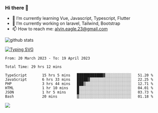 ### Hi there 👋
- 🌱 I’m currently learning Vue, Javascript, Typescript, Flutter
- 🔭 I’m currently working on laravel, Tailwind, Bootstrap
- 📫 How to reach me: alvin.eagle.23@gmail.com



![github stats](https://github-readme-stats.vercel.app/api?username=alvnfaiz&show_icons=true)


[![Typing SVG](http://readme-typing-svg.herokuapp.com?font=Montserrat&color=%2336BCF7&duration=4000&center=true&lines=Alvin+Faiz;Fullstack+Developer;PHP%2C+Java%2C+Javascript%2C+Python;Laravel%2C+Vue%202%2C+Tailwind%2C+Bootstrap)](https://git.io/typing-svg)

<!--[![Alvnfaiz wakatime stats](https://github-readme-stats.vercel.app/api/wakatime?username=alvnfaiz&layout=compact&theme=dracula)](https://github.com/anuraghazra/github-readme-stats)

<!--START_SECTION:waka-->

```text
From: 20 March 2023 - To: 19 April 2023

Total Time: 29 hrs 12 mins

TypeScript       15 hrs 5 mins   ████████████▓░░░░░░░░░░░░   51.20 %
JavaScript       6 hrs 33 mins   █████▓░░░░░░░░░░░░░░░░░░░   22.25 %
PHP              3 hrs 44 mins   ███▒░░░░░░░░░░░░░░░░░░░░░   12.71 %
HTML             1 hr 10 mins    █░░░░░░░░░░░░░░░░░░░░░░░░   04.01 %
JSON             1 hr 5 mins     █░░░░░░░░░░░░░░░░░░░░░░░░   03.73 %
Bash             20 mins         ▒░░░░░░░░░░░░░░░░░░░░░░░░   01.18 %
```

<!--END_SECTION:waka-->

  <!-- Change the `github-readme-stats.anuraghazra1.vercel.app` to `github-readme-stats.vercel.app`  -->
  <img align="center" src="https://github-readme-stats.anuraghazra1.vercel.app/api/top-langs/?username=alvnfaiz&layout=compact" />
<!--
**alvnfaiz/alvnfaiz** is a ✨ _special_ ✨ repository because its `README.md` (this file) appears on your GitHub profile.

Here are some ideas to get you started:

- 🔭 I’m currently working on ...
- 🌱 I’m currently learning ...
- 👯 I’m looking to collaborate on ...
- 🤔 I’m looking for help with ...
- 💬 Ask me about ...
- 📫 How to reach me: ...
- 😄 Pronouns: ...
- ⚡ Fun fact: ...
-->

